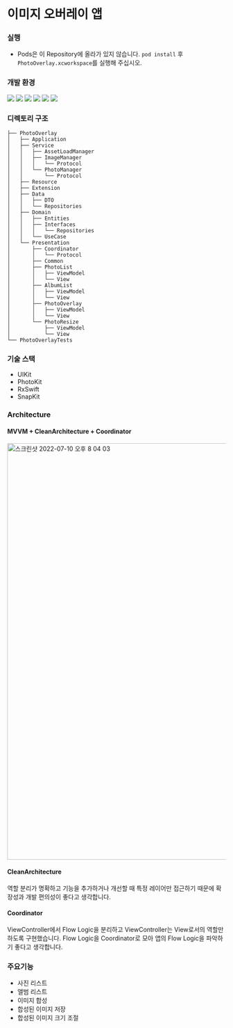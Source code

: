 # 이미지 오버레이 앱

### 실행
- Pods은 이 Repository에 올라가 있지 않습니다. `pod install` 후 `PhotoOverlay.xcworkspace`를 실행해 주십시오.

### 개발 환경
![](https://img.shields.io/badge/Xcode-blue) ![](https://img.shields.io/badge/Swift-orange) ![](https://img.shields.io/badge/RxSwift-yellow) ![](https://img.shields.io/badge/RxCocoa-blue) ![](https://img.shields.io/badge/SnapKit-green) ![](https://img.shields.io/badge/CocoaPods-red)

### 디렉토리 구조
```
├── PhotoOverlay
│   ├── Application
│   ├── Service
│   │   ├── AssetLoadManager
│   │   ├── ImageManager
│   │   │   └── Protocol
│   │   └── PhotoManager
│   │       └── Protocol
│   ├── Resource
│   ├── Extension
│   ├── Data
│   │   ├── DTO
│   │   └── Repositories
│   ├── Domain
│   │   ├── Entities
│   │   ├── Interfaces
│   │   │   └── Repositories
│   │   └── UseCase 
│   └── Presentation
│       ├── Coordinator
│       │   └── Protocol
│       ├── Common
│       ├── PhotoList
│       │   ├── ViewModel
│       │   └── View
│       ├── AlbumList
│       │   ├── ViewModel
│       │   └── View
│       ├── PhotoOverlay
│       │   ├── ViewModel
│       │   └── View
│       └── PhotoResize
│           ├── ViewModel
│           └── View
└── PhotoOverlayTests
```

### 기술 스택
+ UIKit
+ PhotoKit
+ RxSwift
+ SnapKit
 
### Architecture
#### MVVM + CleanArchitecture + Coordinator
<img width="958" alt="스크린샷 2022-07-10 오후 8 04 03" src="https://user-images.githubusercontent.com/98801129/178142219-e17dde6a-6276-4fb4-a049-b92e863242c0.png">

#### CleanArchitecture
역할 분리가 명확하고 기능을 추가하거나 개선할 때 특정 레이어만 접근하기 때문에 확장성과 개발 편의성이 좋다고 생각합니다.

#### Coordinator
ViewController에서 Flow Logic을 분리하고 ViewController는 View로서의 역할만 하도록 구현했습니다.
Flow Logic을 Coordinator로 모아 앱의 Flow Logic을 파악하기 좋다고 생각합니다.

### 주요기능
- 사진 리스트
- 앨범 리스트
- 이미지 합성
- 합성된 이미지 저장
- 합성된 이미지 크기 조절
 
